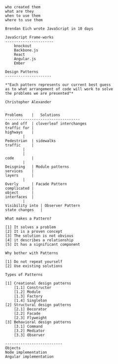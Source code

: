	who created them
	what are they
	when to use them
	where to use them
	
	Brendan Eich wrote JavaScript in 10 days

	JavaScript Frame-works
	----------------------
		knockout
		Backbone.js
		React
		Angular.js
		Ember
	
	Design Patterns
	---------------------
	
	*"Each pattern represents our current best guess 
	as to what arrangement of code will work to solve
	the problems we are presented"*
	
	Christopher Alexander

	
	Problems	|	Solutions
	----------------------------------
	On and off	| cloverleaf interchanges 
	traffic for	|
	highways	|
			|
	Pedestrian	| sidewalks
	traffic		|
			|
			|
	code		|
			|
	Deisgning	| Module patterns 
	services 	|
	layers		|
			|
	Overly		| Facade Pattern 
	complicated	|
	object 		|
	interfaces	|
			|
	Visibility into | Observer Pattern
	state changes	|
	
	What makes a Pattern?

	[1] It solves a problem
	[2] It is a proven concept
	[3] The solution is not obvious
	[4] it describes a relationship
	[5] It has a significant component

	Why bother with Patterns

	[1] Do not repeat yourself
	[2] Use existing solutions

	Types of Patterns
	
	[1] Creational design patterns
		[1.1] Constructor
		[1.2] Module
		[1.3] Factory 
		[1.4] Singleton
	[2] Structural design patterns
		[2.1] Decorator
		[2.2] Facade
		[2.3] Flyweight
	[3] Behavioral design patterns
		[3.1] Command
		[3.2] Mediator
		[3.3] Observer
	
	--------------------------
	Objects 
	Node implementation
	Angular implementation	
	
	
